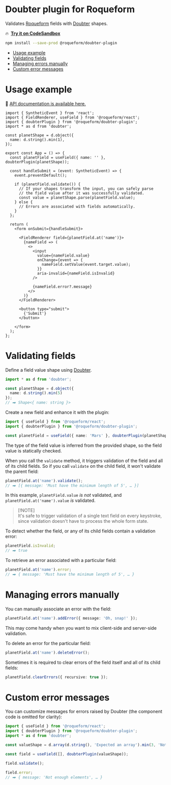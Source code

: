 # Doubter plugin for Roqueform

Validates [Roqueform](https://github.com/smikhalevski/roqueform#readme) fields with
[Doubter](https://github.com/smikhalevski/doubter#readme) shapes.

🔥&ensp;[**Try it on CodeSandbox**](https://codesandbox.io/s/74hkgw)

```sh
npm install --save-prod @roqueform/doubter-plugin
```

- [Usage example](#usage-example)
- [Validating fields](#validating-fields)
- [Managing errors manually](#managing-errors-manually)
- [Custom error messages](#custom-error-messages)

# Usage example

🔎 [API documentation is available here.](https://smikhalevski.github.io/roqueform/modules/_roqueform_doubter_plugin.html)

```tsx
import { SyntheticEvent } from 'react';
import { FieldRenderer, useField } from '@roqueform/react';
import { doubterPlugin } from '@roqueform/doubter-plugin';
import * as d from 'doubter';

const planetShape = d.object({
  name: d.string().min(1),
});

export const App = () => {
  const planetField = useField({ name: '' }, doubterPlugin(planetShape));

  const handleSubmit = (event: SyntheticEvent) => {
    event.preventDefault();

    if (planetField.validate()) {
      // If your shapes transform the input, you can safely parse
      // the field value after it was successfully validated.
      const value = planetShape.parse(planetField.value);
    } else {
      // Errors are associated with fields automatically.
    }
  };

  return (
    <form onSubmit={handleSubmit}>

      <FieldRenderer field={planetField.at('name')}>
        {nameField => (
          <>
            <input
              value={nameField.value}
              onChange={event => {
                nameField.setValue(event.target.value);
              }}
              aria-invalid={nameField.isInvalid}
            />

            {nameField.error?.message}
          </>
        )}
      </FieldRenderer>

      <button type="submit">
        {'Submit'}
      </button>

    </form>
  );
};
```

# Validating fields

Define a field value shape using [Doubter](https://github.com/smikhalevski/doubter#readme).

```ts
import * as d from 'doubter';

const planetShape = d.object({
  name: d.string().min(5)
});
// ⮕ Shape<{ name: string }>
```

Create a new field and enhance it with the plugin:

```ts
import { useField } from '@roqueform/react';
import { doubterPlugin } from '@roqueform/doubter-plugin';

const planetField = useField({ name: 'Mars' }, doubterPlugin(planetShape));
```

The type of the field value is inferred from the provided shape, so the field value is statically checked.

When you call the `validate` method, it triggers validation of the field and all of its child fields. So if you call
`validate` on the child field, it won't validate the parent field:

```ts
planetField.at('name').validate();
// ⮕ [{ message: 'Must have the minimum length of 5', … }]
```

In this example, `planetField.value` _is not_ validated, and `planetField.at('name').value` _is_ validated.

> [!NOTE]\
> It's safe to trigger validation of a single text field on every keystroke, since validation doesn't have to process
> the whole form state.

To detect whether the field, or any of its child fields contain a validation error:

```ts
planetField.isInvalid;
// ⮕ true
```

To retrieve an error associated with a particular field:

```ts
planetField.at('name').error;
// ⮕ { message: 'Must have the minimum length of 5', … }
```

# Managing errors manually

You can manually associate an error with the field:

```ts
planetField.at('name').addError({ message: 'Oh, snap!' });
```

This may come handy when you want to mix client-side and server-side validation.

To delete an error for the particular field:

```ts
planetField.at('name').deleteError();
```

Sometimes it is required to clear errors of the field itself and all of its child fields:

```ts
planetField.clearErrors({ recursive: true });
```

# Custom error messages

You can customize messages for errors raised by Doubter (the component code is omitted for clarity):

```ts
import { useField } from '@roqueform/react';
import { doubterPlugin } from '@roqueform/doubter-plugin';
import * as d from 'doubter';

const valueShape = d.array(d.string(), 'Expected an array').min(3, 'Not enough elements');

const field = useField([], doubterPlugin(valueShape));

field.validate();

field.error;
// ⮕ { message: 'Not enough elements', … }
```
